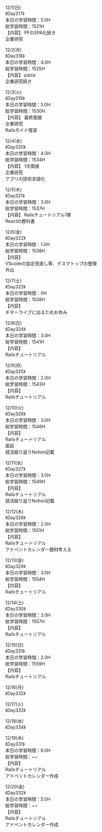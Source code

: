 12/1(日)<br>
《Day317》<br>
本日の学習時間：5.0H<br>
総学習時間：1521H<br>
【内容】
PFのSPA化続き<br>
企業研究<br>

12/2(月)<br>
《Day318》<br>
本日の学習時間：4.0H<br>
総学習時間：1525H<br>
【内容】
paiza<br>
企業研究続き<br>

12/3(火)<br>
《Day319》<br>
本日の学習時間：5.0H<br>
総学習時間：1530H<br>
【内容】
最終面接<br>
企業研究<br>
Railsガイド復習<br>

12/4(水)<br>
《Day320》<br>
本日の学習時間：4.0H<br>
総学習時間：1534H<br>
【内容】
1次面接<br>
企業研究<br>
アプリの技術言語化<br>

12/5(木)<br>
《Day321》<br>
本日の学習時間：3.0H<br>
総学習時間：1537H<br>
【内容】
Railsチュートリアル1章<br>
Reactの教科書<br>

12/6(金)<br>
《Day322》<br>
本日の学習時間：1.0H<br>
総学習時間：1538H<br>
【内容】<br>
VScodeの設定見直し等、デスクトップの整理<br>
外出<br>

12/7(土)<br>
《Day323》<br>
本日の学習時間：0H<br>
総学習時間：1538H<br>
【内容】<br>
ギターライブに出るためお休み<br>

12/8(日)<br>
《Day324》<br>
本日の学習時間：3.0H<br>
総学習時間：1541H<br>
【内容】<br>
Railsチュートリアル<br>

12/9(月)<br>
《Day325》<br>
本日の学習時間：2.0H<br>
総学習時間：1543H<br>
【内容】<br>
Railsチュートリアル<br>

12/10(火)<br>
《Day326》<br>
本日の学習時間：3.0H<br>
総学習時間：1546H<br>
【内容】<br>
Railsチュートリアル<br>
面談<br>
就活振り返りNotion記載<br>

12/11(水)<br>
《Day327》<br>
本日の学習時間：3.0H<br>
総学習時間：1549H<br>
【内容】<br>
Railsチュートリアル<br>
就活振り返りNotion記載<br>

12/12(木)<br>
《Day328》<br>
本日の学習時間：2.0H<br>
総学習時間：1551H<br>
【内容】<br>
Railsチュートリアル<br>
アドベントカレンダー題材考える<br>

12/13(金)<br>
《Day329》<br>
本日の学習時間：3.0H<br>
総学習時間：1554H<br>
【内容】<br>
Railsチュートリアル<br>

12/14(土)<br>
《Day330》<br>
本日の学習時間：3.0H<br>
総学習時間：1557H<br>
【内容】<br>
Railsチュートリアル<br>

12/15(日)<br>
《Day331》<br>
本日の学習時間：2.0H<br>
総学習時間：1559H<br>
【内容】<br>
Railsチュートリアル<br>

12/16(月)<br>
《Day332》<br>

12/17(火)<br>
《Day333》<br>

12/18(水)<br>
《Day334》<br>


12/19(木)<br>
《Day331》<br>
本日の学習時間：6.0H<br>
総学習時間：~~<br>
【内容】<br>
Railsチュートリアル<br>
アドベントカレンダー作成<br>

12/20(金)<br>
《Day332》<br>
本日の学習時間：5.0H<br>
総学習時間：~~<br>
【内容】<br>
Railsチュートリアル<br>
アドベントカレンダー作成<br>

